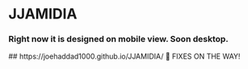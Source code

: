 # JJAMIDIA
<h3>Right now it is designed on mobile view. Soon desktop.</h3>
## https://joehaddad1000.github.io/JJAMIDIA/
🔗 FIXES ON THE WAY!
